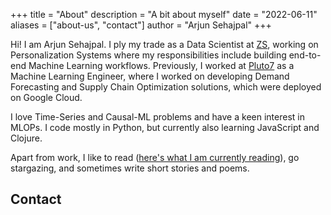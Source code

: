 +++
title = "About"
description = "A bit about myself"
date = "2022-06-11"
aliases = ["about-us", "contact"]
author = "Arjun Sehajpal"
+++

Hi! I am Arjun Sehajpal. I ply my trade as a Data Scientist at [ZS](https://www.zs.com/), working on Personalization Systems where my responsibilities include building end-to-end Machine Learning workflows. Previously, I worked at [Pluto7](https://pluto7.com/) as a Machine Learning Engineer, where I worked on developing Demand Forecasting and Supply Chain Optimization solutions, which were deployed on Google Cloud. 

I love Time-Series and Causal-ML problems and have a keen interest in MLOPs. I code mostly in Python, but currently also learning JavaScript and Clojure.

Apart from work, I like to read ([here's what I am currently reading](https://www.goodreads.com/review/list/67593244-arjun-sehajpal?shelf=currently-reading)), go stargazing, and sometimes write short stories and poems. 

## Contact